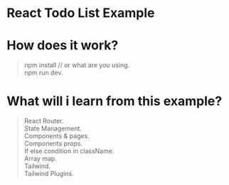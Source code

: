 # React Todo List Example

# How does it work?

>npm install // or what are you using.  
>npm run dev.    

# What will i learn from this example?

>React Router.   
>State Management.   
>Components & pages.   
>Components props.     
>If else condition in className.   
>Array map.   
>Tailwind.   
>Tailwind Plugins.   
